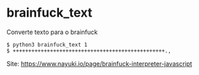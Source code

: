 # brainfuck_text
Converte texto para o brainfuck


    $ python3 brainfuck_text 1
    $ +++++++++++++++++++++++++++++++++++++++++++++++++.,

Site: https://www.nayuki.io/page/brainfuck-interpreter-javascript
